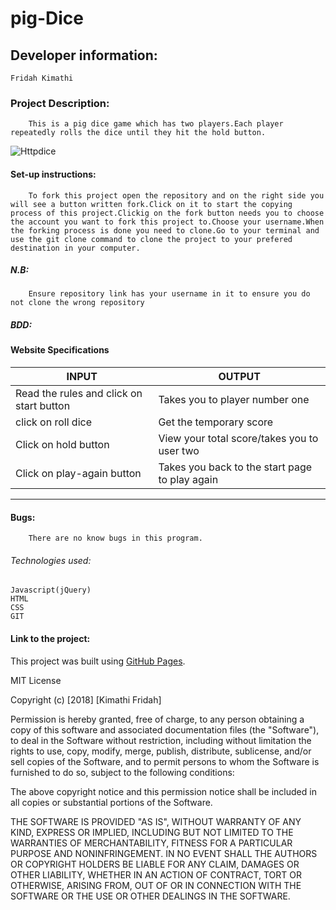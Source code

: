 # pig-Dice
## Developer  information:
    Fridah Kimathi
### Project Description:
        This is a pig dice game which has two players.Each player repeatedly rolls the dice until they hit the hold button.


![Httpdice](http://www.mathsweek.ie/2017/puzzles/dice-game/images/0.png)
    
#### Set-up instructions:
        To fork this project open the repository and on the right side you will see a button written fork.Click on it to start the copying process of this project.Clickig on the fork button needs you to choose the account you want to fork this project to.Choose your username.When the forking process is done you need to clone.Go to your terminal and use the git clone command to clone the project to your prefered destination in your computer.
##### N.B:
        Ensure repository link has your username in it to ensure you do not clone the wrong repository

##### BDD:
 #### Website Specifications
|     INPUT                                  |      OUTPUT
|--------------------------------------------|-------------------------------------------------------|
|Read the rules and click on start button|Takes you to player number one|
|click on roll dice| Get the temporary score |
|Click on hold button|View your total score/takes you to user two|
|Click on play-again button|Takes you back to the start page to play again|

  ----------------------------------------------------------------------------------------------


    
#### Bugs:
        There are no know bugs in this program.
###### Technologies used:
    Javascript(jQuery)
    HTML
    CSS
    GIT
####  Link to the project:
    
This project was built using [GitHub Pages](https://nkirotekim.github.io/pig-dice/).

MIT License

Copyright (c) [2018] [Kimathi Fridah]

Permission is hereby granted, free of charge, to any person obtaining a copy
of this software and associated documentation files (the "Software"), to deal
in the Software without restriction, including without limitation the rights
to use, copy, modify, merge, publish, distribute, sublicense, and/or sell
copies of the Software, and to permit persons to whom the Software is
furnished to do so, subject to the following conditions:

The above copyright notice and this permission notice shall be included in all
copies or substantial portions of the Software.

THE SOFTWARE IS PROVIDED "AS IS", WITHOUT WARRANTY OF ANY KIND, EXPRESS OR
IMPLIED, INCLUDING BUT NOT LIMITED TO THE WARRANTIES OF MERCHANTABILITY,
FITNESS FOR A PARTICULAR PURPOSE AND NONINFRINGEMENT. IN NO EVENT SHALL THE
AUTHORS OR COPYRIGHT HOLDERS BE LIABLE FOR ANY CLAIM, DAMAGES OR OTHER
LIABILITY, WHETHER IN AN ACTION OF CONTRACT, TORT OR OTHERWISE, ARISING FROM,
OUT OF OR IN CONNECTION WITH THE SOFTWARE OR THE USE OR OTHER DEALINGS IN THE
SOFTWARE.